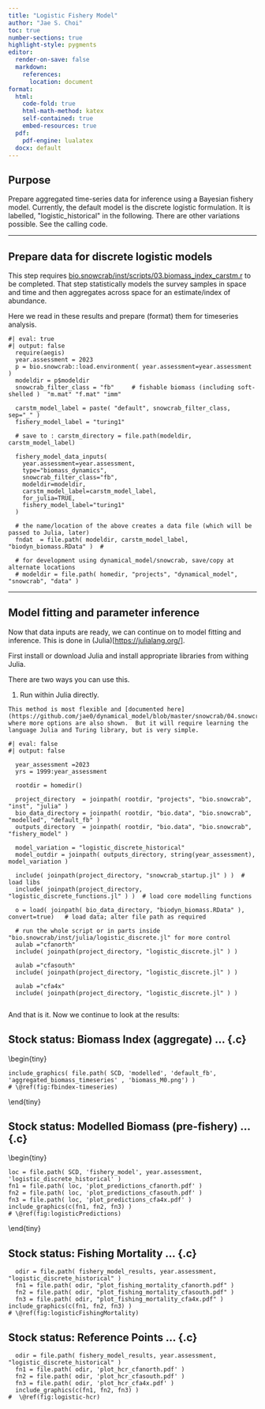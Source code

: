 ```yaml
---
title: "Logistic Fishery Model"
author: "Jae S. Choi"
toc: true
number-sections: true
highlight-style: pygments
editor:
  render-on-save: false
  markdown:
    references:
      location: document
format:
  html: 
    code-fold: true
    html-math-method: katex
    self-contained: true
    embed-resources: true
  pdf:
    pdf-engine: lualatex
  docx: default 
---
```

 
   
<!-- Preamble


This is a Markdown document ... To create HTML or PDF, etc, run: 

As it runs R and Julia, Quarto is probably the better tool to render. Alternatively, you can run everything directly and then render just the figures by turning off the R and Julia code chunks.

  make quarto FN=04.snowcrab_fishery_model_turing YR=2023 SOURCE=~/projects/bio.snowcrab/inst/markdown WK=~/bio.data/bio.snowcrab/assessments DOCEXTENSION=html # {via Quarto}

  # use Rmarkdown only if already run code chunks manually and all figures have been generated.
  # make rmarkdown FN=04.snowcrab_fishery_model_turing YR=2023 SOURCE=~/projects/bio.snowcrab/inst/markdown WK=~/bio.data/bio.snowcrab/assessments DOCTYPE=html_document DOCEXTENSION=html # {via Rmarkdown}

  # or a direct pdf construction through pandoc ... not tested yet
  # make pdf FN=04.snowcrab_fishery_model_turing  # {via pandoc}


Alter year and directories to reflect setup or copy Makefile and alter defaults to your needs.
  
 
-->
 

## Purpose

Prepare aggregated time-series data for inference using a Bayesian fishery model. Currently, the default model is the discrete logistic formulation. It is labelled, "logistic_historical" in the following. There are other variations possible. See the calling code. 

---

## Prepare data for discrete logistic models

This step requires [bio.snowcrab/inst/scripts/03.biomass_index_carstm.r](https://github.com/jae0/bio.snowcrab/inst/scripts/03.biomass_index_carstm.r)   to be completed. That step statistically models the survey samples in space and time and then aggregates across space for an estimate/index of abundance. 

Here we read in these results and prepare (format) them for timeseries analysis.
```{r}
#| eval: true
#| output: false
  require(aegis)
  year.assessment = 2023
  p = bio.snowcrab::load.environment( year.assessment=year.assessment )
  modeldir = p$modeldir
  snowcrab_filter_class = "fb"     # fishable biomass (including soft-shelled )  "m.mat" "f.mat" "imm"

  carstm_model_label = paste( "default", snowcrab_filter_class, sep="_" )
  fishery_model_label = "turing1"
 
  # save to : carstm_directory = file.path(modeldir, carstm_model_label)

  fishery_model_data_inputs( 
    year.assessment=year.assessment,   
    type="biomass_dynamics", 
    snowcrab_filter_class="fb",
    modeldir=modeldir, 
    carstm_model_label=carstm_model_label,
    for_julia=TRUE,
    fishery_model_label="turing1"  
  ) 

  # the name/location of the above creates a data file (which will be passed to Julia, later) 
  fndat  = file.path( modeldir, carstm_model_label, "biodyn_biomass.RData" )  # 

  # for development using dynamical_model/snowcrab, save/copy at alternate locations
  # modeldir = file.path( homedir, "projects", "dynamical_model", "snowcrab", "data" ) 

```


---

## Model fitting and parameter inference

Now that data inputs are ready, we can continue on to model fitting and inference. This is done in (Julia)[https://julialang.org/]. 

First install or download Julia and install appropriate libraries from withing Julia. 

There are two ways you can use this. 

  1. Run within Julia directly.

    This method is most flexible and [documented here](https://github.com/jae0/dynamical_model/blob/master/snowcrab/04.snowcrab_fishery_model.md), where more options are also shown.  But it will require learning the language Julia and Turing library, but is very simple.

```{julia}
#| eval: false 
#| output: false

  year_assessment =2023
  yrs = 1999:year_assessment

  rootdir = homedir()
 
  project_directory  = joinpath( rootdir, "projects", "bio.snowcrab", "inst", "julia" ) 
  bio_data_directory = joinpath( rootdir, "bio.data", "bio.snowcrab", "modelled", "default_fb" )
  outputs_directory  = joinpath( rootdir, "bio.data", "bio.snowcrab", "fishery_model" ) 
 
  model_variation = "logistic_discrete_historical"   
  model_outdir = joinpath( outputs_directory, string(year_assessment), model_variation )
  
  include( joinpath(project_directory, "snowcrab_startup.jl" ) )  # load libs
  include( joinpath(project_directory, "logistic_discrete_functions.jl" ) )  # load core modelling functions
 
  o = load( joinpath( bio_data_directory, "biodyn_biomass.RData" ), convert=true)   # load data; alter file path as required   
 
  # run the whole script or in parts inside "bio.snowcrab/inst/julia/logistic_discrete.jl" for more control
  aulab ="cfanorth"     
  include( joinpath(project_directory, "logistic_discrete.jl" ) )   

  aulab ="cfasouth"    
  include( joinpath(project_directory, "logistic_discrete.jl" ) )   

  aulab ="cfa4x"      
  include( joinpath(project_directory, "logistic_discrete.jl" ) )   


```



<!--  **OR,**

  2. Run within R and call Julia indirectly, using the JuliaCall R-library (install that too). 

As this and the other Julia files exist in a Git repository and we do not want to add more files there, we copy the necessary files to a temporary work location such that new output files (figures, html documents, Julia logs, etc.) can be created there. 


```{r}
#| eval: true
#| output: false

  # Define location of data and outputs
  outputs_directory = file.path(data_root, "bio.snowcrab", "fishery_model" )
  model_outdir = file.path( outputs_directory, year.assessment, "logistic_discrete_historical" )
  work_dir = file.path( work_root, "fishery_model" )
  
  dir.create( outputs_directory, recursive=TRUE )
  dir.create( model_outdir, recursive=TRUE )
  dir.create( work_dir, recursive=TRUE)

  # copy julia scripts to a temp location where julia can write to (R-library is usually write protected)
  julia_scripts_location = system.file( "julia", package="bio.snowcrab" )
  file.copy( file.path(julia_scripts_location, "snowcrab_startup.jl"), work_dir, overwrite=TRUE  )
  file.copy( file.path(julia_scripts_location, "logistic_discrete_functions.jl"), work_dir, overwrite=TRUE )
  file.copy( file.path(julia_scripts_location, "logistic_discrete.jl"), work_dir, overwrite=TRUE )
 
      # to set up:
      # julia_setup(JULIA_HOME = "the folder that contains julia binary")
      # options(JULIA_HOME = "the folder that contains julia binary")
      # Set JULIA_HOME in command line environment.

 
  if ( !any( grepl("JuliaCall", o[,"Package"] ) ) ) install.packages("JuliaCall")

  # load JuliaCall interface
  library(JuliaCall)

  julia = try( julia_setup( install=FALSE, installJulia=FALSE ) )

  if ( inherits(julia, "try-error") ) {
    install_julia()
    julia = try( julia_setup( install=FALSE, installJulia=FALSE ) ) # make sure it works
    if ( inherits(julia, "try-error") )  stop( "Julia install failed, install manually?") 
  }

  ## transfer params to julia environment
  julia_assign( "year_assessment", year.assessment )  # copy data into julia session
  julia_assign( "bio_data_directory", data_root) 
  julia_assign( "outputs_directory", outputs_directory )  # copy data into julia session
  julia_assign( "model_outdir", model_outdir )  # copy data into julia session


  # julia_source cannot traverse directories .. temporarily switch directory

  currentwd = getwd() 
   
  setwd(work_dir) 

    # load/install libraries and setup directories 
    # .. if not all libraries are installed, you might need to re-run this a few times 
    # .. until there are no longer any pre-compilation messages
    julia_source( "snowcrab_startup.jl" )  
    
    # load core modelling functions
    julia_source( "logistic_discrete_functions.jl" )  

    # load data; alter file path as required
    julia_assign( "fndat", fndat )  # load data into julia session
    julia_command("o = load( fndat, convert=true) ")
 
    # Model and compute predictions for each area
    julia_command( "Random.seed!(1234)" )

    # modelling and outputs for each region 
    julia_assign( "yrs", p$yrs )   

    # cfanorth:    
    julia_assign( "aulab", "cfanorth" )   
    julia_source( "logistic_discrete.jl" )   

    # cfasouth:    
    julia_assign( "aulab", "cfasouth")  # copy data into julia session
    julia_source( "logistic_discrete.jl" )   # modelling and outputs

    # cfa4x:    
    julia_assign( "aulab", "cfa4x" )  # copy data into julia session
    julia_source( "logistic_discrete.jl" )   # modelling and outputs

  setwd(currentwd) # revert work directory

  # Example:
  # to move data into R
  # objects that might be useful:  m, num, bio, trace, Fkt, FR, FM 
  # bio = julia_eval("bio")  
```
 


-->


And that is it. Now we continue to look at the results: 



## Stock status: Biomass Index (aggregate) ... {.c}
    
\begin{tiny}
```{r fbindex-timeseries, out.width='60%', echo=FALSE, fig.align='center', fig.cap = 'The fishable biomass index (t) predicted by CARSTM of Snow Crab survey densities. Error bars represent Bayesian 95\\% Credible Intervals. Note large errors in 2020 when there was no survey.' }
include_graphics( file.path( SCD, 'modelled', 'default_fb', 'aggregated_biomass_timeseries' , 'biomass_M0.png') )
# \@ref(fig:fbindex-timeseries)
```
\end{tiny}




## Stock status: Modelled Biomass (pre-fishery) ... {.c}

\begin{tiny}
```{r logisticPredictions, out.width='32%', echo=FALSE, fig.show='hold', fig.align='center', fig.cap = 'Model 1 fishable, posterior mean modelled biomass (pre-fishery; kt) are shown in dark orange for N-ENS, S-ENS and 4X (left, middle and right). Light orange are posterior samples of modelled biomass (pre-fishery; kt) to illustrate the variability of the predictions. The biomass index (post-fishery, except prior to 2004) after model adjustment by the model catchability coefficient is in gray.' } 
loc = file.path( SCD, 'fishery_model', year.assessment, 'logistic_discrete_historical' )
fn1 = file.path( loc, 'plot_predictions_cfanorth.pdf' ) 
fn2 = file.path( loc, 'plot_predictions_cfasouth.pdf' ) 
fn3 = file.path( loc, 'plot_predictions_cfa4x.pdf' ) 
include_graphics(c(fn1, fn2, fn3) )
# \@ref(fig:logisticPredictions)
```
\end{tiny}



## Stock status: Fishing Mortality ... {.c}

```{r logisticFishingMortality, out.width='32%', echo=FALSE,  fig.show='hold', fig.align='center', fig.cap = 'Time-series of modelled instantaneous fishing mortality from Model 1, for N-ENS (left), S-ENS (middle), and 4X (right). Samples of the posterior densities are presented, with the darkest line being the mean.' }
  odir = file.path( fishery_model_results, year.assessment, "logistic_discrete_historical" )
  fn1 = file.path( odir, "plot_fishing_mortality_cfanorth.pdf" ) 
  fn2 = file.path( odir, "plot_fishing_mortality_cfasouth.pdf" ) 
  fn3 = file.path( odir, "plot_fishing_mortality_cfa4x.pdf" ) 
include_graphics(c(fn1, fn2, fn3) )
# \@ref(fig:logisticFishingMortality)
```



## Stock status: Reference Points ... {.c}

```{r logistic-hcr, out.width='32%', echo=FALSE, fig.show='hold', fig.align='center', fig.cap = 'Reference Points (fishing mortality and modelled biomass) from Model 1, for N-ENS (left), S-ENS (middle), and 4X (right). The large yellow dot indicates most recent year and the 95\\% CI.' }
  odir = file.path( fishery_model_results, year.assessment, "logistic_discrete_historical" )
  fn1 = file.path( odir, 'plot_hcr_cfanorth.pdf' ) 
  fn2 = file.path( odir, 'plot_hcr_cfasouth.pdf' ) 
  fn3 = file.path( odir, 'plot_hcr_cfa4x.pdf' ) 
  include_graphics(c(fn1, fn2, fn3) )
#  \@ref(fig:logistic-hcr)
```

 